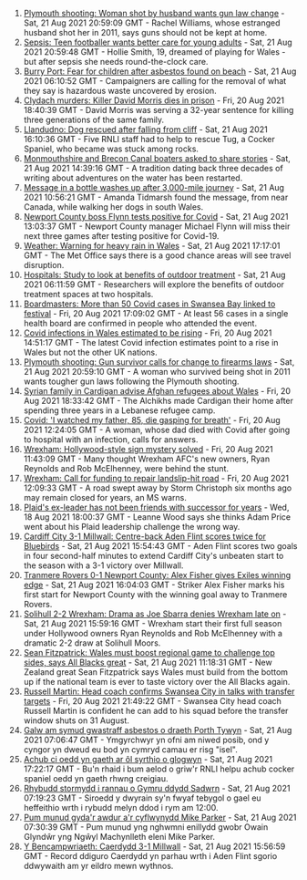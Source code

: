 1. [Plymouth shooting: Woman shot by husband wants gun law change](https://www.bbc.co.uk/news/uk-wales-58283811) - Sat, 21 Aug 2021 20:59:09 GMT - Rachel Williams, whose estranged husband shot her in 2011, says guns should not be kept at home.
2. [Sepsis: Teen footballer wants better care for young adults](https://www.bbc.co.uk/news/uk-wales-58025735) - Sat, 21 Aug 2021 20:59:48 GMT - Hollie Smith, 19, dreamed of playing for Wales - but after sepsis she needs round-the-clock care.
3. [Burry Port: Fear for children after asbestos found on beach](https://www.bbc.co.uk/news/uk-wales-58144670) - Sat, 21 Aug 2021 06:10:52 GMT - Campaigners are calling for the removal of what they say is hazardous waste uncovered by erosion.
4. [Clydach murders: Killer David Morris dies in prison](https://www.bbc.co.uk/news/uk-wales-58285620) - Fri, 20 Aug 2021 18:40:39 GMT - David Morris was serving a 32-year sentence for killing three generations of the same family.
5. [Llandudno: Dog rescued after falling from cliff](https://www.bbc.co.uk/news/uk-wales-58294146) - Sat, 21 Aug 2021 16:10:36 GMT - Five RNLI staff had to help to rescue Tug, a Cocker Spaniel, who became was stuck among rocks.
6. [Monmouthshire and Brecon Canal boaters asked to share stories](https://www.bbc.co.uk/news/uk-wales-58260866) - Sat, 21 Aug 2021 14:39:16 GMT - A tradition dating back three decades of writing about adventures on the water has been restarted.
7. [Message in a bottle washes up after 3,000-mile journey](https://www.bbc.co.uk/news/uk-wales-58282975) - Sat, 21 Aug 2021 10:56:21 GMT - Amanda Tidmarsh found the message, from near Canada, while walking her dogs in south Wales.
8. [Newport County boss Flynn tests positive for Covid](https://www.bbc.co.uk/sport/football/58285434) - Sat, 21 Aug 2021 13:03:37 GMT - Newport County manager Michael Flynn will miss their next three games after testing positive for Covid-19.
9. [Weather: Warning for heavy rain in Wales](https://www.bbc.co.uk/news/uk-wales-58279099) - Sat, 21 Aug 2021 17:17:01 GMT - The Met Office says there is a good chance areas will see travel disruption.
10. [Hospitals: Study to look at benefits of outdoor treatment](https://www.bbc.co.uk/news/uk-wales-58281012) - Sat, 21 Aug 2021 06:11:59 GMT - Researchers will explore the benefits of outdoor treatment spaces at two hospitals.
11. [Boardmasters: More than 50 Covid cases in Swansea Bay linked to festival](https://www.bbc.co.uk/news/uk-wales-58275495) - Fri, 20 Aug 2021 17:09:02 GMT - At least 56 cases in a single health board are confirmed in people who attended the event.
12. [Covid infections in Wales estimated to be rising](https://www.bbc.co.uk/news/uk-wales-58280710) - Fri, 20 Aug 2021 14:51:17 GMT - The latest Covid infection estimates point to a rise in Wales but not the other UK nations.
13. [Plymouth shooting: Gun survivor calls for change to firearms laws](https://www.bbc.co.uk/news/uk-wales-58283814) - Sat, 21 Aug 2021 20:59:10 GMT - A woman who survived being shot in 2011 wants tougher gun laws following the Plymouth shooting.
14. [Syrian family in Cardigan advise Afghan refugees about Wales](https://www.bbc.co.uk/news/uk-wales-58285615) - Fri, 20 Aug 2021 18:33:42 GMT - The Alchikhs made Cardigan their home after spending three years in a Lebanese refugee camp.
15. [Covid: 'I watched my father, 85, die gasping for breath'](https://www.bbc.co.uk/news/uk-wales-58278351) - Fri, 20 Aug 2021 12:24:05 GMT - A woman, whose dad died with Covid after going to hospital with an infection, calls for answers.
16. [Wrexham: Hollywood-style sign mystery solved](https://www.bbc.co.uk/news/uk-wales-58281233) - Fri, 20 Aug 2021 11:43:09 GMT - Many thought Wrexham AFC's new owners, Ryan Reynolds and Rob McElhenney, were behind the stunt.
17. [Wrexham: Call for funding to repair landslip-hit road](https://www.bbc.co.uk/news/uk-wales-58275493) - Fri, 20 Aug 2021 12:09:33 GMT - A road swept away by Storm Christoph six months ago may remain closed for years, an MS warns.
18. [Plaid's ex-leader has not been friends with successor for years](https://www.bbc.co.uk/news/uk-wales-politics-58259557) - Wed, 18 Aug 2021 18:00:37 GMT - Leanne Wood says she thinks Adam Price went about his Plaid leadership challenge the wrong way.
19. [Cardiff City 3-1 Millwall: Centre-back Aden Flint scores twice for Bluebirds](https://www.bbc.co.uk/sport/football/58209737) - Sat, 21 Aug 2021 15:54:43 GMT - Aden Flint scores two goals in four second-half minutes to extend Cardiff City's unbeaten start to the season with a 3-1 victory over Millwall.
20. [Tranmere Rovers 0-1 Newport County: Alex Fisher gives Exiles winning edge](https://www.bbc.co.uk/sport/football/58209967) - Sat, 21 Aug 2021 16:04:03 GMT - Striker Alex Fisher marks his first start for Newport County with the winning goal away to Tranmere Rovers.
21. [Solihull 2-2 Wrexham: Drama as Joe Sbarra denies Wrexham late on](https://www.bbc.co.uk/sport/football/58229898) - Sat, 21 Aug 2021 15:59:16 GMT - Wrexham start their first full season under Hollywood owners Ryan Reynolds and Rob McElhenney with a dramatic 2-2 draw at Solihull Moors.
22. [Sean Fitzpatrick: Wales must boost regional game to challenge top sides, says All Blacks great](https://www.bbc.co.uk/sport/rugby-union/58271324) - Sat, 21 Aug 2021 11:18:31 GMT - New Zealand great Sean Fitzpatrick says Wales must build from the bottom up if the national team is ever to taste victory over the All Blacks again.
23. [Russell Martin: Head coach confirms Swansea City in talks with transfer targets](https://www.bbc.co.uk/sport/football/58288405) - Fri, 20 Aug 2021 21:49:22 GMT - Swansea City head coach Russell Martin is confident he can add to his squad before the transfer window shuts on 31 August.
24. [Galw am symud gwastraff asbestos o draeth Porth Tywyn](https://www.bbc.co.uk/newyddion/58280824) - Sat, 21 Aug 2021 07:06:47 GMT - Ymgyrchwyr yn ofni am niwed posib, ond y cyngor yn dweud eu bod yn cymryd camau er risg "isel".
25. [Achub ci oedd yn gaeth ar ôl syrthio o glogwyn](https://www.bbc.co.uk/newyddion/58294400) - Sat, 21 Aug 2021 17:22:17 GMT - Bu'n rhaid i bum aelod o griw'r RNLI helpu achub cocker spaniel oedd yn gaeth rhwng creigiau.
26. [Rhybudd stormydd i rannau o Gymru ddydd Sadwrn](https://www.bbc.co.uk/newyddion/58282643) - Sat, 21 Aug 2021 07:19:23 GMT - Siroedd y dwyrain sy'n fwyaf tebygol o gael eu heffeithio wrth i rybudd melyn ddod i rym am 12:00.
27. [Pum munud gyda'r awdur a'r cyflwynydd Mike Parker](https://www.bbc.co.uk/newyddion/58282366) - Sat, 21 Aug 2021 07:30:39 GMT - Pum munud yng nghwmni enillydd gwobr Owain Glyndŵr yng Ngŵyl Machynlleth eleni Mike Parker.
28. [Y Bencampwriaeth: Caerdydd 3-1 Millwall](https://www.bbc.co.uk/newyddion/58291608) - Sat, 21 Aug 2021 15:56:59 GMT - Record ddiguro Caerdydd yn parhau wrth i Aden Flint sgorio ddwywaith am yr eildro mewn wythnos.
